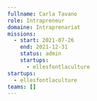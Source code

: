 ```yaml
---
fullname: Carla Tavano
role: Intrapreneur
domaine: Intraprenariat
missions:
  - start: 2021-07-26
    end: 2021-12-31
    status: admin
    startups:
      - ellesfontlaculture
startups:
  - ellesfontlaculture
teams: []
---
```

